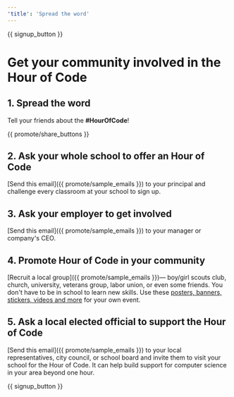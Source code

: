 ```yaml
---
'title': 'Spread the word'
---
```


{{ signup_button }}

# Get your community involved in the Hour of Code  

## 1. Spread the word 
Tell your friends about the **#HourOfCode**!

{{ promote/share_buttons }}

## 2. Ask your whole school to offer an Hour of Code
[Send this email]({{ promote/sample_emails }}) to your principal and challenge every classroom at your school to sign up.

## 3. Ask your employer to get involved
[Send this email]({{ promote/sample_emails }}) to your manager or company's CEO. 

## 4. Promote Hour of Code in your community
[Recruit a local group]({{ promote/sample_emails }})— boy/girl scouts club, church, university, veterans group, labor union, or even some friends. You don't have to be in school to learn new skills. Use these [posters, banners, stickers, videos and more](/promote/resources) for your own event.

## 5. Ask a local elected official to support the Hour of Code
[Send this email]({{ promote/sample_emails }}) to your local representatives, city council, or school board and invite them to visit your school for the Hour of Code. It can help build support for computer science in your area beyond one hour.

{{ signup_button }}
